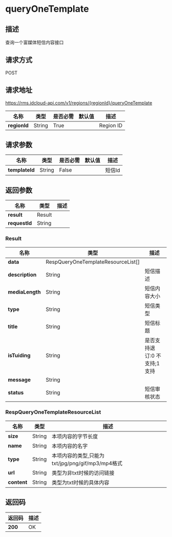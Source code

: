 # queryOneTemplate


## 描述
查询一个富媒体短信内容接口

## 请求方式
POST

## 请求地址
https://rms.jdcloud-api.com/v1/regions/{regionId}/queryOneTemplate

|名称|类型|是否必需|默认值|描述|
|---|---|---|---|---|
|**regionId**|String|True| |Region ID|

## 请求参数
|名称|类型|是否必需|默认值|描述|
|---|---|---|---|---|
|**templateId**|String|False| |短信Id|


## 返回参数
|名称|类型|描述|
|---|---|---|
|**result**|Result| |
|**requestId**|String||

### Result
|名称|类型|描述|
|---|---|---|
|**data**|RespQueryOneTemplateResourceList[]| |
|**description**|String|短信描述|
|**mediaLength**|String|短信内容大小|
|**type**|String|短信类型|
|**title**|String|短信标题|
|**isTuiding**|String|是否支持退订:0 不支持;1 支持|
|**message**|String||
|**status**|String|短信审核状态|
### RespQueryOneTemplateResourceList
|名称|类型|描述|
|---|---|---|
|**size**|String|本项内容的字节长度|
|**name**|String|本项内容的名字|
|**type**|String|本项内容的类型,只能为txt/jpg/png/gif/mp3/mp4格式|
|**url**|String|类型为非txt时候的访问链接|
|**content**|String|类型为txt时候的具体内容|

## 返回码
|返回码|描述|
|---|---|
|**200**|OK|

